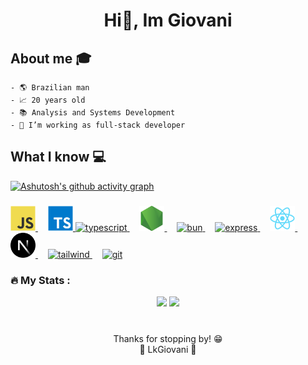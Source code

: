 <h1 align="center">Hi👋, Im Giovani</h1>

###

## About me :mortar_board:
	- 🌎 Brazilian man
	- 📈 20 years old
	- 📚 Analysis and Systems Development
	- 🔭 I’m working as full-stack developer

###

## What I know :computer:

[![Ashutosh's github activity graph](https://github-readme-activity-graph.vercel.app/graph?username=lkg&bg_color=000000&color=63997a&line=07e9a5&point=0a855c&area=true&hide_border=true)](https://github.com/ashutosh00710/github-readme-activity-graph)

###
<p  align="left">
  <a  href="https://developer.mozilla.org/en-US/docs/Web/JavaScript"  target="_blank"  rel="noreferrer">  
    <img  src="https://raw.githubusercontent.com/devicons/devicon/master/icons/javascript/javascript-original.svg"  alt="javascript"  width="40"  height="40"/>  
  </a>  
  <img width="12" /> 
  <a  href="https://www.typescriptlang.org/"  target="_blank"  rel="noreferrer"> 
    <img  src="https://raw.githubusercontent.com/devicons/devicon/master/icons/typescript/typescript-original.svg"  alt="typescript"  width="40"  height="40"/> 
  </a>

 <a  href="https://go.dev/"  target="_blank"  rel="noreferrer"> 
    <img src="https://cdn.jsdelivr.net/gh/devicons/devicon@latest/icons/go/go-original-wordmark.svg" alt="typescript"  width="40"  height="40"/> 
  </a>
  <img width="12" />
  <a  href="https://nodejs.org"  target="_blank"  rel="noreferrer">  
    <img  src="https://raw.githubusercontent.com/devicons/devicon/master/icons/nodejs/nodejs-original.svg"  alt="nodejs"  width="40"  height="40"/>  
  </a>
  <img width="12" />
  <a  href="https://bun.sh/"  target="_blank"  rel="noreferrer">  
   <img src="https://cdn.jsdelivr.net/gh/devicons/devicon@latest/icons/bun/bun-original.svg" alt="bun"  width="40"  height="40"/>
  </a>
  
  <img width="12" />  
  <a  href="https://expressjs.com"  target="_blank"  rel="noreferrer">  
    <img  src="https://cdn.jsdelivr.net/gh/devicons/devicon/icons/express/express-original.svg"  alt="express"  width="40"  height="40"/>  
  </a>
  <img width="12" />
  <a  href="https://reactjs.org/"  target="_blank"  rel="noreferrer">  
    <img  src="https://raw.githubusercontent.com/devicons/devicon/master/icons/react/react-original.svg"  alt="react"  width="40"  height="40"/>  
  </a>
   <img width="12" />
  <a  href="https://nextjs.org/"  target="_blank"  rel="noreferrer">  
    <img  src="https://raw.githubusercontent.com/devicons/devicon/master/icons/nextjs/nextjs-original.svg"  alt="nextjs"  width="40"  height="40"/>  
  </a>
  <img width="12" />    
  <a  href="https://tailwindcss.com/"  target="_blank"  rel="noreferrer">  
    <img  src="https://www.vectorlogo.zone/logos/tailwindcss/tailwindcss-icon.svg"  alt="tailwind"  width="40"  height="40"/> 
  </a>
  <img width="12" />    
  <a  href="https://git-scm.com/"  target="_blank"  rel="noreferrer">  
    <img  src="https://www.vectorlogo.zone/logos/git-scm/git-scm-icon.svg"  alt="git"  width="40"  height="40"/>  
  </a>
</p>

###

<div>
    <h3 align="left">🔥   My Stats :</h3>
    <div align="center">
	<img height="180em" src="https://github-readme-stats.vercel.app/api?username=lkgiovani&show_icons=true&theme=dracula&include_all_commits=true&count_private=true" />
	<img height="180em" src="https://github-readme-stats.vercel.app/api/top-langs/?username=lkgiovani&layout=compact&langs_count=16&theme=dracula&count_private=true" />
    </div>	
</div>

###

<div align = "center">
	<br>
	Thanks for stopping by! 😁
	<br>
	🚀 LkGiovani 🚀
</div>

